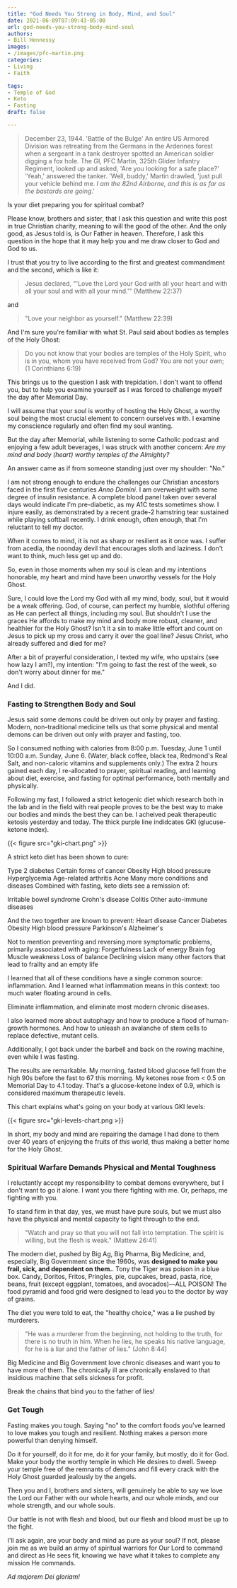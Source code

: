 ```yaml
---
title: "God Needs You Strong in Body, Mind, and Soul"
date: 2021-06-09T07:09:43-05:00
url: god-needs-you-strong-body-mind-soul
authors: 
- Bill Hennessy
images: 
- /images/pfc-martin.png
categories: 
- Living
- Faith

tags: 
- Temple of God
- Keto
- Fasting
draft: false

---
```


> December 23, 1944. 'Battle of the Bulge' An entire US Armored Division was retreating from the Germans in the Ardennes forest when a sergeant in a tank destroyer spotted an American soldier digging a fox hole. The GI, PFC Martin, 325th Glider Infantry Regiment, looked up and asked, 'Are you looking for a safe place?' 'Yeah,' answered the tanker. 'Well, buddy,' Martin drawled, 'just pull your vehicle behind me. *I am the 82nd Airborne, and this is as far as the bastards are going*.'

Is your diet preparing you for spiritual combat? 

Please know, brothers and sister, that I ask this question and write this post in true Christian charity, meaning to will the good of the other. And the only good, as Jesus told is, is Our Father in heaven. Therefore, I ask this question in the hope that it may help you and me draw closer to God and God to us. 

I trust that you try to live according to the first and greatest commandment and the second, which is like it:

> Jesus declared, "'Love the Lord your God with all your heart and with all your soul and with all your mind.'" (Matthew 22:37)

and

> "Love your neighbor as yourself." (Matthew 22:39)

And I'm sure you're familiar with what St. Paul said about bodies as temples of the Holy Ghost:

> Do you not know that your bodies are temples of the Holy Spirit, who is in you, whom you have received from God? You are not your own; (1 Corinthians 6:19)

This brings us to the question I ask with trepidation. I don't want to offend you, but to help you examine yourself as I was forced to challenge myself the day after Memorial Day. 

I will assume that your soul is worthy of hosting the Holy Ghost, a worthy soul being the most crucial element to concern ourselves with. I examine my conscience regularly and often find my soul wanting. 

But the day after Memorial, while listening to some Catholic podcast and enjoying a few adult beverages, I was struck with another concern: *Are my mind and body (heart) worthy temples of the Almighty?*

An answer came as if from someone standing just over my shoulder: "No."

I am not strong enough to endure the challenges our Christian ancestors faced in the first five centuries *Anno Domini*. I am overweight with some degree of insulin resistance. A complete blood panel taken over several days would indicate I'm pre-diabetic, as my A1C tests sometimes show. I injure easily, as demonstrated by a recent grade-2 hamstring tear sustained while playing softball recently. I drink enough, often enough, that I'm reluctant to tell my doctor. 

When it comes to mind, it is not as sharp or resilient as it once was. I suffer from acedia, the noonday devil that encourages sloth and laziness. I don't want to think, much less get up and do. 

So, even in those moments when my soul is clean and my intentions honorable, my heart and mind have been unworthy vessels for the Holy Ghost. 

Sure, I could love the Lord my God with all my mind, body, soul, but it would be a weak offering. God, of course, can perfect my humble, slothful offering as He can perfect all things, including my soul. But shouldn't I use the graces He affords to make my mind and body more robust, cleaner, and healthier for the Holy Ghost? Isn't it a sin to make little effort and count on Jesus to pick up my cross and carry it over the goal line?  Jesus Christ, who already suffered and died for me? 

After a bit of prayerful consideration, I texted my wife, who upstairs (see how lazy I am?), my intention: "I'm going to fast the rest of the week, so don't worry about dinner for me." 

And I did. 

### Fasting to Strengthen Body and Soul

Jesus said some demons could be driven out only by prayer and fasting. Modern, non-traditional medicine tells us that some physical and mental demons can be driven out only with prayer and fasting, too. 

So I consumed nothing with calories from 8:00 p.m. Tuesday, June 1 until 10:00 a.m. Sunday, June 6.  (Water, black coffee, black tea, Redmond's Real Salt, and non-caloric vitamins and supplements only.) The extra 2 hours gained each day, I re-allocated to prayer, spiritual reading, and learning about diet, exercise, and fasting for optimal performance, both mentally and physically. 

Following my fast, I followed a strict ketogenic diet which research both in the lab and in the field with real people proves to be the best way to make our bodies and minds the best they can be. I acheived peak therapeutic ketosis yesterday and today. The thick purple line indidcates GKI (glucuse-ketone index).

{{< figure src="gki-chart.png" >}}


A strict keto diet has been shown to cure:

Type 2 diabetes
Certain forms of cancer
Obesity
High blood pressure
Hyperglycemia
Age-related arthritis
Acne
Many more conditions and diseases
Combined with fasting, keto diets see a remission of:

Irritable bowel syndrome
Crohn's disease
Colitis
Other auto-immune diseases

And the two together are known to prevent:
Heart disease
Cancer
Diabetes
Obesity
High blood pressure
Parkinson's 
Alzheimer's

Not to mention preventing and reversing more symptomatic problems, primarily associated with aging:
Forgetfulness
Lack of energy
Brain fog
Muscle weakness
Loss of balance
Declining vision
many other factors that lead to frailty and an empty life

I learned that all of these conditions have a single common source: inflammation. And I learned what inflammation means in this context: too much water floating around in cells. 

Eliminate inflammation, and eliminate most modern chronic diseases. 

I also learned more about autophagy and how to produce a flood of human-growth hormones. And how to unleash an avalanche of stem cells to replace defective, mutant cells. 

Additionally, I got back under the barbell and back on the rowing machine, even while I was fasting. 

The results are remarkable. My morning, fasted blood glucose fell from the high 90s before the fast to 67 this morning. My ketones rose from < 0.5 on Memorial Day to 4.1 today. That's a glucose-ketone index of 0.9, which is considered maximum therapeutic levels. 

This chart explains what's going on your body at various GKI levels:

{{< figure src="gki-levels-chart.png >}}

In short, my body and mind are repairing the damage I had done to them over 40 years of enjoying the fruits of *this* world, thus making a better home for the Holy Ghost. 

### Spiritual Warfare Demands Physical and Mental Toughness

I reluctantly accept my responsibility to combat demons everywhere, but I don't want to go it alone. I want you there fighting with me. Or, perhaps, me fighting with you. 

To stand firm in that day, yes, we must have pure souls, but we must also have the physical and mental capacity to fight through to the end. 

> "Watch and pray so that you will not fall into temptation. The spirit is willing, but the flesh is weak." (Mattew 26:41)

The modern diet, pushed by Big Ag, Big Pharma, Big Medicine, and, especially, Big Government since the 1960s, was **designed to make you frail, sick, and dependent on them.**. Tony the Tiger was poison in a blue box. Candy, Doritos, Fritos, Pringles, pie, cupcakes, bread, pasta, rice, beans, fruit (except eggplant, tomatoes, and avocados)—ALL POISON! The food pyramid and food grid were designed to lead you to the doctor by way of grains. 

The diet you were told to eat, the "healthy choice," was a lie pushed by murderers. 

> "He was a murderer from the beginning, not holding to the truth, for there is no truth in him. When he lies, he speaks his native language, for he is a liar and the father of lies." (John 8:44)

Big Medicine and Big Government love chronic diseases and want you to have more of them. The chronically ill are chronically enslaved to that insidious machine that sells sickness for profit. 

Break the chains that bind you to the father of lies! 

### Get Tough

Fasting makes you tough. Saying "no" to the comfort foods you've learned to love makes you tough and resilient. Nothing makes a person more powerful than denying himself. 

Do it for yourself, do it for me, do it for your family, but mostly, do it for God. Make your body the worthy temple in which He desires to dwell. Sweep your temple free of the remnants of demons and fill every crack with the Holy Ghost guarded jealously by the angels. 

Then you and I, brothers and sisters, will genuinely be able to say we love the Lord our Father with our whole hearts, and our whole minds, and our whole strength, and our whole souls. 

Our battle is not with flesh and blood, but our flesh and blood must be up to the fight. 

I'll ask again, are your body and mind as pure as your soul? If not, please join me as we build an army of spiritual warriors for Our Lord to command and direct as He sees fit, knowing we have what it takes to complete any mission He commands. 

*Ad majorem Dei gloriam!*